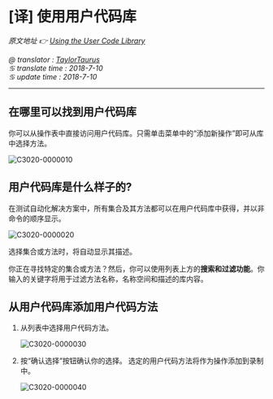# [译] 使用用户代码库

*原文地址 👉 [Using the User Code Library][0]*

*@ translator : [TaylorTaurus](https://github.com/taylortaurus)*    
*♋ translate time : 2018-7-10*    
*♋ update time : 2018-7-10*  

--- 

## 在哪里可以找到用户代码库  

你可以从操作表中直接访问用户代码库。只需单击菜单中的“添加新操作”即可从库中选择方法。  

![C3020-0000010](https://gitee.com/taylortaurus/RX_UserGuide_GitBook_Picbed/raw/master/RanorexStudioExpert/C3020-0000010.png)  

## 用户代码库是什么样子的?  

在测试自动化解决方案中，所有集合及其方法都可以在用户代码库中获得，并以非命令的顺序显示。  

![C3020-0000020](https://gitee.com/taylortaurus/RX_UserGuide_GitBook_Picbed/raw/master/RanorexStudioExpert/C3020-0000020.png)  

选择集合或方法时，将自动显示其描述。  

你正在寻找特定的集合或方法？然后，你可以使用列表上方的**搜索和过滤功能**。你输入的关键字将用于过滤方法名称，名称空间和描述的库内容。  

## 从用户代码库添加用户代码方法  

1. 从列表中选择用户代码方法。  

    ![C3020-0000030](https://gitee.com/taylortaurus/RX_UserGuide_GitBook_Picbed/raw/master/RanorexStudioExpert/C3020-0000030.png)

2. 按“确认选择”按钮确认你的选择。 选定的用户代码方法将作为操作添加到录制中。  

    ![C3020-0000040](https://gitee.com/taylortaurus/RX_UserGuide_GitBook_Picbed/raw/master/RanorexStudioExpert/C3020-0000040.png)

[0]: https://www.ranorex.com/help/latest/ranorex-studio-expert/user-code-library/using-user-code-library/